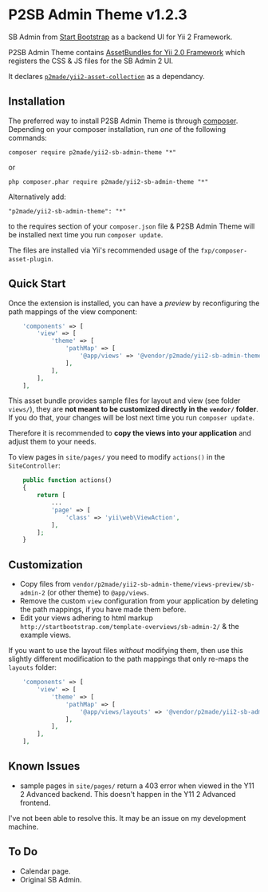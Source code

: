 P2SB Admin Theme v1.2.3
=======================

SB Admin from [Start Bootstrap](http://startbootstrap.com/) as a backend UI for Yii 2 Framework.

P2SB Admin Theme contains [AssetBundles for Yii 2.0 Framework](http://www.yiiframework.com/doc-2.0/guide-structure-assets.html)
which registers the CSS & JS files for the SB Admin 2 UI.

It declares [`p2made/yii2-asset-collection`](https://github.com/p2made/yii2-asset-collection) as a dependancy.

Installation
------------

The preferred way to install P2SB Admin Theme is through [composer](http://getcomposer.org/download/).
Depending on your composer installation, run *one* of the following commands:

```
composer require p2made/yii2-sb-admin-theme "*"
```

or

```
php composer.phar require p2made/yii2-sb-admin-theme "*"
```

Alternatively add:

```
"p2made/yii2-sb-admin-theme": "*"
```

to the requires section of your `composer.json` file & P2SB Admin Theme will be installed next time you run `composer update`.

The files are installed via Yii's recommended usage of the `fxp/composer-asset-plugin`.

Quick Start
-----------

Once the extension is installed, you can have a *preview* by reconfiguring the path mappings of the view component:

```php
	'components' => [
		'view' => [
			'theme' => [
				'pathMap' => [
					'@app/views' => '@vendor/p2made/yii2-sb-admin-theme/views/sb-admin-2',
				],
			],
		],
	],
```

This asset bundle provides sample files for layout and view (see folder `views/`), they are **not meant to be customized directly in the `vendor/` folder**. If you do that, your changes will be lost next time you run `composer update`.

Therefore it is recommended to **copy the views into your application** and adjust them to your needs.

To view pages in `site/pages/` you need to modify `actions()` in the `SiteController`:

```php
	public function actions()
	{
		return [
			...
			'page' => [
				'class' => 'yii\web\ViewAction',
			],
		];
	}
```

Customization
-------------

- Copy files from `vendor/p2made/yii2-sb-admin-theme/views-preview/sb-admin-2` (or other theme) to `@app/views`.
- Remove the custom `view` configuration from your application by deleting the path mappings, if you have made them before.
- Edit your views adhering to html markup `http://startbootstrap.com/template-overviews/sb-admin-2/` & the example views.

If you want to use the layout files *without* modifying them, then use this slightly different modification to the path mappings that only re-maps the `layouts` folder:

```php
	'components' => [
		'view' => [
			'theme' => [
				'pathMap' => [
					'@app/views/layouts' => '@vendor/p2made/yii2-sb-admin-theme/views/sb-admin-2/layouts',
				],
			],
		],
	],
```

Known Issues
------------

- sample pages in `site/pages/` return a 403 error when viewed in the Y11 2 Advanced backend. This doesn't happen in the Y11 2 Advanced frontend.

I've not been able to resolve this. It may be an issue on my development machine.

To Do
-----

- Calendar page.
- Original SB Admin.



